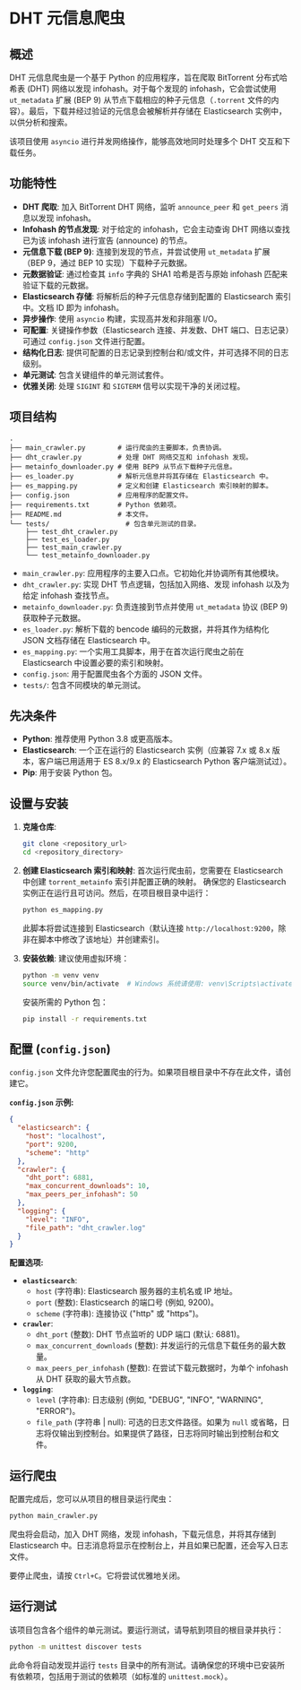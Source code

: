 # DHT 元信息爬虫

## 概述

DHT 元信息爬虫是一个基于 Python 的应用程序，旨在爬取 BitTorrent 分布式哈希表 (DHT) 网络以发现 infohash。对于每个发现的 infohash，它会尝试使用 `ut_metadata` 扩展 (BEP 9) 从节点下载相应的种子元信息（`.torrent` 文件的内容）。最后，下载并经过验证的元信息会被解析并存储在 Elasticsearch 实例中，以供分析和搜索。

该项目使用 `asyncio` 进行并发网络操作，能够高效地同时处理多个 DHT 交互和下载任务。

## 功能特性

*   **DHT 爬取**: 加入 BitTorrent DHT 网络，监听 `announce_peer` 和 `get_peers` 消息以发现 infohash。
*   **Infohash 的节点发现**: 对于给定的 infohash，它会主动查询 DHT 网络以查找已为该 infohash 进行宣告 (announce) 的节点。
*   **元信息下载 (BEP 9)**: 连接到发现的节点，并尝试使用 `ut_metadata` 扩展（BEP 9，通过 BEP 10 实现）下载种子元数据。
*   **元数据验证**: 通过检查其 `info` 字典的 SHA1 哈希是否与原始 infohash 匹配来验证下载的元数据。
*   **Elasticsearch 存储**: 将解析后的种子元信息存储到配置的 Elasticsearch 索引中。文档 ID 即为 infohash。
*   **异步操作**: 使用 `asyncio` 构建，实现高并发和非阻塞 I/O。
*   **可配置**: 关键操作参数（Elasticsearch 连接、并发数、DHT 端口、日志记录）可通过 `config.json` 文件进行配置。
*   **结构化日志**: 提供可配置的日志记录到控制台和/或文件，并可选择不同的日志级别。
*   **单元测试**: 包含关键组件的单元测试套件。
*   **优雅关闭**: 处理 `SIGINT` 和 `SIGTERM` 信号以实现干净的关闭过程。

## 项目结构

```
.
├── main_crawler.py        # 运行爬虫的主要脚本，负责协调。
├── dht_crawler.py         # 处理 DHT 网络交互和 infohash 发现。
├── metainfo_downloader.py # 使用 BEP9 从节点下载种子元信息。
├── es_loader.py           # 解析元信息并将其存储在 Elasticsearch 中。
├── es_mapping.py          # 定义和创建 Elasticsearch 索引映射的脚本。
├── config.json            # 应用程序的配置文件。
├── requirements.txt       # Python 依赖项。
├── README.md              # 本文件。
└── tests/                   # 包含单元测试的目录。
    ├── test_dht_crawler.py
    ├── test_es_loader.py
    ├── test_main_crawler.py
    └── test_metainfo_downloader.py
```

*   `main_crawler.py`: 应用程序的主要入口点。它初始化并协调所有其他模块。
*   `dht_crawler.py`: 实现 DHT 节点逻辑，包括加入网络、发现 infohash 以及为给定 infohash 查找节点。
*   `metainfo_downloader.py`: 负责连接到节点并使用 `ut_metadata` 协议 (BEP 9) 获取种子元数据。
*   `es_loader.py`: 解析下载的 bencode 编码的元数据，并将其作为结构化 JSON 文档存储在 Elasticsearch 中。
*   `es_mapping.py`: 一个实用工具脚本，用于在首次运行爬虫之前在 Elasticsearch 中设置必要的索引和映射。
*   `config.json`: 用于配置爬虫各个方面的 JSON 文件。
*   `tests/`: 包含不同模块的单元测试。

## 先决条件

*   **Python**: 推荐使用 Python 3.8 或更高版本。
*   **Elasticsearch**: 一个正在运行的 Elasticsearch 实例（应兼容 7.x 或 8.x 版本，客户端已用适用于 ES 8.x/9.x 的 Elasticsearch Python 客户端测试过）。
*   **Pip**: 用于安装 Python 包。

## 设置与安装

1.  **克隆仓库**:
    ```bash
    git clone <repository_url>
    cd <repository_directory>
    ```

2.  **创建 Elasticsearch 索引和映射**:
    首次运行爬虫前，您需要在 Elasticsearch 中创建 `torrent_metainfo` 索引并配置正确的映射。
    确保您的 Elasticsearch 实例正在运行且可访问。然后，在项目根目录中运行：
    ```bash
    python es_mapping.py
    ```
    此脚本将尝试连接到 Elasticsearch（默认连接 `http://localhost:9200`，除非在脚本中修改了该地址）并创建索引。

3.  **安装依赖**:
    建议使用虚拟环境：
    ```bash
    python -m venv venv
    source venv/bin/activate  # Windows 系统请使用: venv\Scripts\activate
    ```
    安装所需的 Python 包：
    ```bash
    pip install -r requirements.txt
    ```

## 配置 (`config.json`)

`config.json` 文件允许您配置爬虫的行为。如果项目根目录中不存在此文件，请创建它。

**`config.json` 示例:**

```json
{
  "elasticsearch": {
    "host": "localhost",
    "port": 9200,
    "scheme": "http"
  },
  "crawler": {
    "dht_port": 6881,
    "max_concurrent_downloads": 10,
    "max_peers_per_infohash": 50
  },
  "logging": {
    "level": "INFO",
    "file_path": "dht_crawler.log"
  }
}
```

**配置选项:**

*   **`elasticsearch`**:
    *   `host` (字符串): Elasticsearch 服务器的主机名或 IP 地址。
    *   `port` (整数): Elasticsearch 的端口号 (例如, 9200)。
    *   `scheme` (字符串): 连接协议 ("http" 或 "https")。
*   **`crawler`**:
    *   `dht_port` (整数): DHT 节点监听的 UDP 端口 (默认: 6881)。
    *   `max_concurrent_downloads` (整数): 并发运行的元信息下载任务的最大数量。
    *   `max_peers_per_infohash` (整数): 在尝试下载元数据时，为单个 infohash 从 DHT 获取的最大节点数。
*   **`logging`**:
    *   `level` (字符串): 日志级别 (例如, "DEBUG", "INFO", "WARNING", "ERROR")。
    *   `file_path` (字符串 | null): 可选的日志文件路径。如果为 `null` 或省略，日志将仅输出到控制台。如果提供了路径，日志将同时输出到控制台和文件。

## 运行爬虫

配置完成后，您可以从项目的根目录运行爬虫：

```bash
python main_crawler.py
```

爬虫将会启动，加入 DHT 网络，发现 infohash，下载元信息，并将其存储到 Elasticsearch 中。日志消息将显示在控制台上，并且如果已配置，还会写入日志文件。

要停止爬虫，请按 `Ctrl+C`。它将尝试优雅地关闭。

## 运行测试

该项目包含各个组件的单元测试。要运行测试，请导航到项目的根目录并执行：

```bash
python -m unittest discover tests
```

此命令将自动发现并运行 `tests` 目录中的所有测试。请确保您的环境中已安装所有依赖项，包括用于测试的依赖项（如标准的 `unittest.mock`）。
